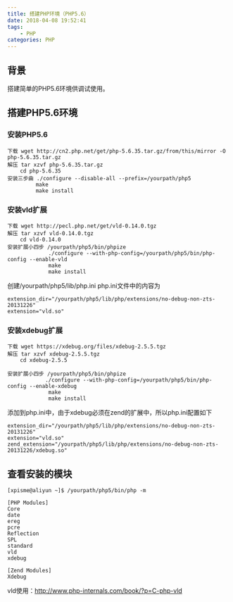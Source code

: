 ```yaml
---
title: 搭建PHP环境（PHP5.6）
date: 2018-04-08 19:52:41
tags:
    - PHP
categories: PHP
---
```

<!-- more -->
## 背景
搭建简单的PHP5.6环境供调试使用。

## 搭建PHP5.6环境

### 安装PHP5.6
```
下载 wget http://cn2.php.net/get/php-5.6.35.tar.gz/from/this/mirror -O php-5.6.35.tar.gz
解压 tar xzvf php-5.6.35.tar.gz
    cd php-5.6.35
安装三步曲 ./configure --disable-all --prefix=/yourpath/php5
         make
         make install
```

### 安装vld扩展
```
下载 wget http://pecl.php.net/get/vld-0.14.0.tgz
解压 tar xzvf vld-0.14.0.tgz
    cd vld-0.14.0
安装扩展小四步 /yourpath/php5/bin/phpize
             ./configure --with-php-config=/yourpath/php5/bin/php-config --enable-vld
             make
             make install
```
创建/yourpath/php5/lib/php.ini
php.ini文件中的内容为
```
extension_dir="/yourpath/php5/lib/php/extensions/no-debug-non-zts-20131226"
extension="vld.so"
```

### 安装xdebug扩展
```
下载 wget https://xdebug.org/files/xdebug-2.5.5.tgz
解压 tar xzvf xdebug-2.5.5.tgz
    cd xdebug-2.5.5

安装扩展小四步 /yourpath/php5/bin/phpize
            ./configure --with-php-config=/yourpath/php5/bin/php-config --enable-xdebug
             make
             make install
```
添加到php.ini中，由于xdebug必须在zend的扩展中，所以php.ini配置如下
```
extension_dir="/yourpath/php5/lib/php/extensions/no-debug-non-zts-20131226"
extension="vld.so"
zend_extension="/yourpath/php5/lib/php/extensions/no-debug-non-zts-20131226/xdebug.so"
```

## 查看安装的模块
```
[xpisme@aliyun ~]$ /yourpath/php5/bin/php -m

[PHP Modules]
Core
date
ereg
pcre
Reflection
SPL
standard
vld
xdebug

[Zend Modules]
Xdebug
```


vld使用：http://www.php-internals.com/book/?p=C-php-vld
